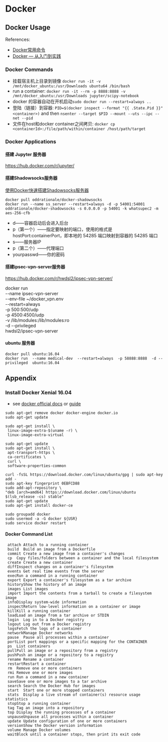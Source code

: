 ﻿# Docker

## Docker Usage

References:
- [Docker常用命令](http://www.jianshu.com/p/ff58311b0d06)
- [Docker — 从入门到实践](https://yeasy.gitbooks.io/docker_practice/content/)

### Docker Commands

- 挂载宿主机上目录到镜像 ```docker run -it -v /mnt/docker_ubuntu:/usr/Downloads ubuntu64 /bin/bash```
- run a container: ```docker run -it --rm -p 8888:8888 -v /mnt/docker_ubuntu:/usr/Downloads jupyter/scipy-notebook```
- docker 的容器自动在开机启动```sudo docker run --restart=always ..```  
- 登陆（链接）到容器: ```PID=$(docker inspect --format "{{ .State.Pid }}" <container>)``` and then ```nsenter --target $PID --mount --uts --ipc --net --pid```
- 文件在host和docker container之间拷贝: ```docker cp <containerId>:/file/path/within/container /host/path/target```




### Docker Applications

#### 搭建 Jupyter 服务器

https://hub.docker.com/r/jupyter/

#### 搭建Shadowsocks服务器

[使用Docker快速搭建Shadowsocks服务器](http://www.jianshu.com/p/8535c9ddedc1)

```
docker pull oddrationale/docker-shadowsocks
docker run --name ss_server --restart=always -d -p 54001:54001 oddrationale/docker-shadowsocks -s 0.0.0.0 -p 54001 -k whatsupec2 -m aes-256-cfb 
```

- d——容器启动后会进入后台
- p（第一个）——指定要映射的端口，使用的格式是hostPort:containerPort，即本地的 54285 端口映射到容器的 54285 端口
- s——服务器IP
- p（第二个）——代理端口
- yourpasswd——你的密码

#### 搭建ipsec-vpn-server服务器

https://hub.docker.com/r/hwdsl2/ipsec-vpn-server/

docker run \
 --name ipsec-vpn-server \
 --env-file ~/docker_vpn.env \
 --restart=always \
 -p 500:500/udp \
 -p 4500:4500/udp \
 -v /lib/modules:/lib/modules:ro \
 -d --privileged \
 hwdsl2/ipsec-vpn-server

#### ubuntu 服务器

```
docker pull ubuntu:16.04
docker run  --name medical-dev  --restart=always  -p 58888:8888  -d --privileged  ubuntu:16.04 
```


## Appendix

### Install Docker Xenial 16.04

- see [docker official docs](https://docs.docker.com/engine/installation/linux/ubuntu/) or  [guide](https://docs.docker.com/engine/installation/linux/docker-ce/ubuntu/)

```
sudo apt-get remove docker docker-engine docker.io
sudo apt-get update

sudo apt-get install \
 linux-image-extra-$(uname -r) \
 linux-image-extra-virtual
 
sudo apt-get update 
sudo apt-get install \
 apt-transport-https \
 ca-certificates \
 curl \
 software-properties-common

curl -fsSL https://download.docker.com/linux/ubuntu/gpg | sudo apt-key add -
sudo apt-key fingerprint 0EBFCD88
sudo add-apt-repository \
"deb [arch=amd64] https://download.docker.com/linux/ubuntu $(lsb_release -cs) stable"
sudo apt-get update
sudo apt-get install docker-ce

sudo groupadd docker
sudo usermod -a -G docker ${USR}
sudo service docker restart
```

#### Docker Command List

```
 attach Attach to a running container
 build  Build an image from a Dockerfile
 commit Create a new image from a container's changes
 cp  Copy files/folders between a container and the local filesystem
 create Create a new container
 diffInspect changes on a container's filesystem
 events Get real time events from the server
 execRun a command in a running container
 export Export a container's filesystem as a tar archive
 historyShow the history of an image
 images List images
 import Import the contents from a tarball to create a filesystem image
 infoDisplay system-wide information
 inspectReturn low-level information on a container or image
 killKill a running container
 loadLoad an image from a tar archive or STDIN
 login  Log in to a Docker registry
 logout Log out from a Docker registry
 logsFetch the logs of a container
 networkManage Docker networks
 pause  Pause all processes within a container
 portList port mappings or a specific mapping for the CONTAINER
 ps  List containers
 pullPull an image or a repository from a registry
 pushPush an image or a repository to a registry
 rename Rename a container
 restartRestart a container
 rm  Remove one or more containers
 rmi Remove one or more images
 run Run a command in a new container
 saveSave one or more images to a tar archive
 search Search the Docker Hub for images
 start  Start one or more stopped containers
 stats  Display a live stream of container(s) resource usage statistics
 stopStop a running container
 tag Tag an image into a repository
 top Display the running processes of a container
 unpauseUnpause all processes within a container
 update Update configuration of one or more containers
 versionShow the Docker version information
 volume Manage Docker volumes
 waitBlock until a container stops, then print its exit code
```
